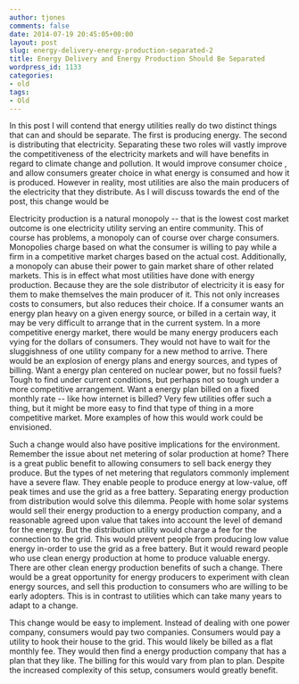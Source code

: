 ```yaml
---
author: tjones
comments: false
date: 2014-07-19 20:45:05+00:00
layout: post
slug: energy-delivery-energy-production-separated-2
title: Energy Delivery and Energy Production Should Be Separated
wordpress_id: 1133
categories:
- old
tags:
- Old
---
```


In this post I will contend that energy utilities really do two distinct things that can and should be separate. The first is producing energy. The second is distributing that electricity. Separating these two roles will vastly improve the competitiveness of the electricity markets and will have benefits in regard to climate change and pollution. It would improve consumer choice , and allow consumers greater choice in what energy is consumed and how it is produced. However in reality, most utilities are also the main producers of the electricity that they distribute. As I will discuss towards the end of the post, this change would be   

Electricity production is a natural monopoly -- that is the lowest cost market outcome is one electricity utility serving an entire community. This of course has problems, a monopoly can of course over charge consumers. Monopolies charge based on what the consumer is willing to pay while a firm in a competitive market charges based on the actual cost. Additionally, a monopoly can abuse their power to gain market share of other related markets. This is in effect what most utilities have done with energy production. Because they are the sole distributor of electricity it is easy for them to make themselves the main producer of it. This not only increases costs to consumers, but also reduces their choice. If a consumer wants an energy plan heavy on a given energy source, or billed in a certain way, it may be very difficult to arrange that in the current system. In a more competitive energy market, there would be many energy producers each vying for the dollars of consumers. They would not have to wait for the sluggishness of one utility company for a new method to arrive. There would be an explosion of energy plans and energy sources, and types of billing. Want a energy plan centered on nuclear power, but no fossil fuels? Tough to find under current conditions, but perhaps not so tough under a more competitive arrangement. Want a energy plan billed on a fixed monthly rate -- like how internet is billed? Very few utilities offer such a thing, but it might be more easy to find that type of thing in a more competitive market. More examples of how this would work could be envisioned.   

Such a change would also have positive implications for the environment. Remember the issue about net metering of solar production at home? There is a great public benefit to allowing consumers to sell back energy they produce. But the types of net metering that regulators commonly implement have a severe flaw. They enable people to produce energy at low-value, off peak times and use the grid as a free battery. Separating energy production from distribution would solve this dilemma. People with home solar systems would sell their energy production to a energy production company, and a reasonable agreed upon value that takes into account the level of demand for the energy. But the distribution utility would charge a fee for the connection to the grid. This would prevent people from producing low value energy in-order to use the grid as a free battery. But it would reward people who use clean energy production at home to produce valuable energy. There are other clean energy production benefits of such a change. There would be a great opportunity for energy producers to experiment with clean energy sources, and sell this production to consumers who are willing to be early adopters. This is in contrast to utilities which can take many years to adapt to a change.   

This change would be easy to implement. Instead of dealing with one power company, consumers would pay two companies. Consumers would pay a utility to hook their house to the grid. This would likely be billed as a flat monthly fee. They would then find a energy production company that has a plan that they like. The billing for this would vary from plan to plan. Despite the increased complexity of this setup, consumers would greatly benefit.

